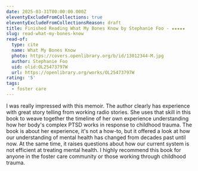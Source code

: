 ```yaml
---
date: 2025-03-31T00:00:00.000Z
eleventyExcludeFromCollections: true
eleventyExcludeFromCollectionsReason: draft
title: Finished Reading What My Bones Know by Stephanie Foo - ★★★★★
slug: read-what-my-bones-know
read-of:
  type: cite
  name: What My Bones Know
  photo: https://covers.openlibrary.org/b/id/13012344-M.jpg
  author: Stephanie Foo
  uid: olid:OL25473797W
  url: https://openlibrary.org/works/OL25473797W
rating: '5'
tags:
  - foster care
---
```


I was really impressed with this memoir. The author clearly has experience with great story telling from working radio stories. She uses that skill in this book to weave together the timeline of her own experience understanding how her body's complex PTSD works in response to childhood trauma. The book is about her experience, it's not a how-to, but it offered a look at how our understanding of mental health has changed from decades past until now. At the same time, it raises questions about how our current system is not efficient at treating mental health. I highly recommend this book for anyone in the foster care community or those working through childhood trauma.
